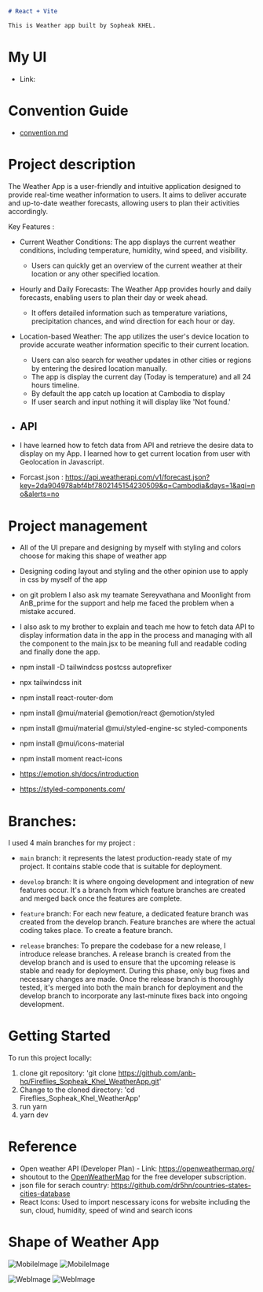 ```markdown
# React + Vite

This is Weather app built by Sopheak KHEL.
```

# My UI

- Link:

# Convention Guide

- [convention.md](./docs/convention.md)

# Project description

The Weather App is a user-friendly and intuitive application designed to provide real-time weather information to users. It aims to deliver accurate and up-to-date weather forecasts, allowing users to plan their activities accordingly.

Key Features :

- Current Weather Conditions: The app displays the current weather conditions, including temperature, humidity, wind speed, and visibility.
  - Users can quickly get an overview of the current weather at their location or any other specified location.
- Hourly and Daily Forecasts: The Weather App provides hourly and daily forecasts, enabling users to plan their day or week ahead.
  - It offers detailed information such as temperature variations, precipitation chances, and wind direction for each hour or day.
- Location-based Weather: The app utilizes the user's device location to provide accurate weather information specific to their current location.

  - Users can also search for weather updates in other cities or regions by entering the desired location manually.
  - The app is display the current day (Today is temperature) and all 24 hours timeline.
  - By default the app catch up location at Cambodia to display
  - If user search and input nothing it will display like 'Not found.'

- ## API
- I have learned how to fetch data from API and retrieve the desire data to display on my App. I learned how to get current location from user with Geolocation in Javascript.
- Forcast.json : https://api.weatherapi.com/v1/forecast.json?key=2da904978abf4bf7802145154230509&q=Cambodia&days=1&aqi=no&alerts=no

# Project management

- All of the UI prepare and designing by myself with styling and colors choose for making this shape of weather app
- Designing coding layout and styling and the other opinion use to apply in css by myself of the app
- on git problem I also ask my teamate Sereyvathana and Moonlight from AnB_prime for the support and help me faced the problem when a mistake accured.
- I also ask to my brother to explain and teach me how to fetch data API to display information data in the app in the process and managing with all the component to the main.jsx to be meaning full and readable coding and finally done the app.

- npm install -D tailwindcss postcss autoprefixer
- npx tailwindcss init
- npm install react-router-dom
- npm install @mui/material @emotion/react @emotion/styled
- npm install @mui/material @mui/styled-engine-sc styled-components
- npm install @mui/icons-material
- npm install moment react-icons

- https://emotion.sh/docs/introduction
- https://styled-components.com/

# Branches:

I used 4 main branches for my project :

- `main` branch: it represents the latest production-ready state of my project. It contains stable code that is suitable for deployment.

- `develop` branch: It is where ongoing development and integration of new features occur. It's a branch from which feature branches are created and merged back once the features are complete.

- `feature` branch: For each new feature, a dedicated feature branch was created from the develop branch. Feature branches are where the actual coding takes place. To create a feature branch.

- `release` branches: To prepare the codebase for a new release, I introduce release branches. A release branch is created from the develop branch and is used to ensure that the upcoming release is stable and ready for deployment. During this phase, only bug fixes and necessary changes are made. Once the release branch is thoroughly tested, it's merged into both the main branch for deployment and the develop branch to incorporate any last-minute fixes back into ongoing development.

# Getting Started

To run this project locally:

1. clone git repository: 'git clone https://github.com/anb-hq/Fireflies_Sopheak_Khel_WeatherApp.git'
2. Change to the cloned directory: 'cd Fireflies_Sopheak_Khel_WeatherApp'
3. run yarn
4. yarn dev

# Reference

- Open weather API (Developer Plan) - Link: https://openweathermap.org/
- shoutout to the [OpenWeatherMap](https://openweathermap.org/) for the free developer subscription.
- json file for serach country: https://github.com/dr5hn/countries-states-cities-database
- React Icons: Used to import nescessary icons for website including the sun, cloud, humidity, speed of wind and search icons

# Shape of Weather App

![MobileImage](./docs/MobileImage.png)
![MobileImage](./docs/MobileImage2.png)

![WebImage](./docs/WebImage.png)
![WebImage](./docs/WebImage2.png)
